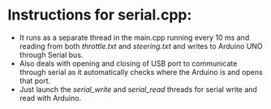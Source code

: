 # Instructions for serial.cpp: 
- It runs as a separate thread in the main.cpp running every 10 ms and reading from both *throttle.txt* and *steering.txt* and writes to Arduino UNO through Serial bus.
- Also deals with opening and closing of USB port to communicate through serial as it automatically checks where the Arduino is and opens that port.
- Just launch the _serial_write_ and _serial_read_ threads for serial write and read with Arduino.
